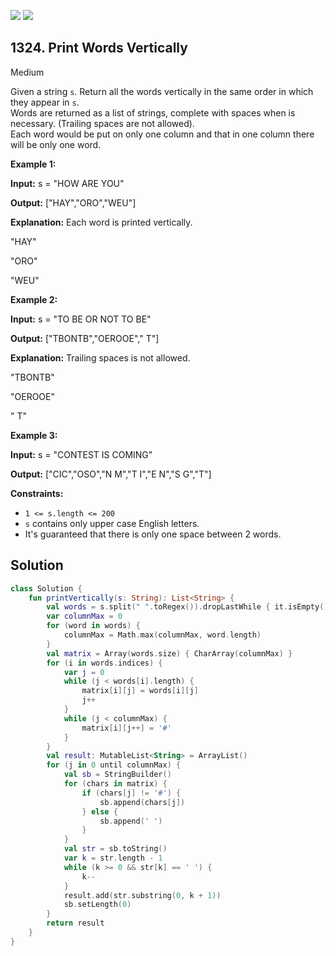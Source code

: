 [![](https://img.shields.io/github/stars/javadev/LeetCode-in-Kotlin?label=Stars&style=flat-square)](https://github.com/javadev/LeetCode-in-Kotlin)
[![](https://img.shields.io/github/forks/javadev/LeetCode-in-Kotlin?label=Fork%20me%20on%20GitHub%20&style=flat-square)](https://github.com/javadev/LeetCode-in-Kotlin/fork)

## 1324\. Print Words Vertically

Medium

Given a string `s`. Return all the words vertically in the same order in which they appear in `s`.  
Words are returned as a list of strings, complete with spaces when is necessary. (Trailing spaces are not allowed).  
Each word would be put on only one column and that in one column there will be only one word.

**Example 1:**

**Input:** s = "HOW ARE YOU"

**Output:** ["HAY","ORO","WEU"]

**Explanation:** Each word is printed vertically. 

"HAY"

"ORO"

"WEU"

**Example 2:**

**Input:** s = "TO BE OR NOT TO BE"

**Output:** ["TBONTB","OEROOE"," T"]

**Explanation:** Trailing spaces is not allowed. 

"TBONTB" 

"OEROOE" 

" T"

**Example 3:**

**Input:** s = "CONTEST IS COMING"

**Output:** ["CIC","OSO","N M","T I","E N","S G","T"]

**Constraints:**

*   `1 <= s.length <= 200`
*   `s` contains only upper case English letters.
*   It's guaranteed that there is only one space between 2 words.

## Solution

```kotlin
class Solution {
    fun printVertically(s: String): List<String> {
        val words = s.split(" ".toRegex()).dropLastWhile { it.isEmpty() }.toTypedArray()
        var columnMax = 0
        for (word in words) {
            columnMax = Math.max(columnMax, word.length)
        }
        val matrix = Array(words.size) { CharArray(columnMax) }
        for (i in words.indices) {
            var j = 0
            while (j < words[i].length) {
                matrix[i][j] = words[i][j]
                j++
            }
            while (j < columnMax) {
                matrix[i][j++] = '#'
            }
        }
        val result: MutableList<String> = ArrayList()
        for (j in 0 until columnMax) {
            val sb = StringBuilder()
            for (chars in matrix) {
                if (chars[j] != '#') {
                    sb.append(chars[j])
                } else {
                    sb.append(' ')
                }
            }
            val str = sb.toString()
            var k = str.length - 1
            while (k >= 0 && str[k] == ' ') {
                k--
            }
            result.add(str.substring(0, k + 1))
            sb.setLength(0)
        }
        return result
    }
}
```